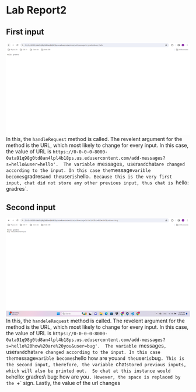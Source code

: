 # Lab Report2
## First input 
![image](https://github.com/Holdenxie/Image1/blob/main/Screenshot%202024-01-30%20002338.png)
In this, the `handleRequest` method is called. 
The revelent argument for the method is the URL, which most likely to change for every input. In this case, the value of URL is `https://0-0-0-0-8000-0ata91q98g0td8an4lpl4b18ps.us.edusercontent.com/add-messages?s=hello&user=hello'. 
The variable `messages`, `user` and `chat` are changed according to the input. In this case the `message` varible becomes `gradres` and the `user` is `hello`.
Because this is the very first input, chat did not store any other previous input, thus chat is `hello: gradres`.

## Second input 
![image](https://github.com/Holdenxie/Image1/blob/main/Screenshot%202024-01-30%20002408.png)
In this, the `handeleRequest` method is called. 
The revelent argument for the method is the URL, which most likely to change for every input. In this case, the value of URL is `https://0-0-0-0-8000-0ata91q98g0td8an4lpl4b18ps.us.edusercontent.com/add-messages?s=hello%20how%20are%20you&user=bug'. 
The variable `messages`, `user` and `chat` are changed according to the input. In this case the `message` varible becomes `hello how are you` and the `user` is `bug`.
This is the second input, therefore, the variable `chat` stored previous inputs, which will also be printed out. 
So chat at this instance would be `hello: gradres\ bug: how are you`. However, the space is replaced by the `+` sign. Lastly, the value of the url changes 
